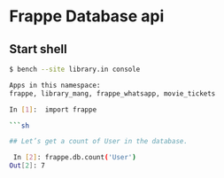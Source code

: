 # Frappe Database api
## Start shell
```sh
$ bench --site library.in console

Apps in this namespace:
frappe, library_mang, frappe_whatsapp, movie_tickets

In [1]:  import frappe

```sh

## Let’s get a count of User in the database.

 In [2]: frappe.db.count('User')
Out[2]: 7



